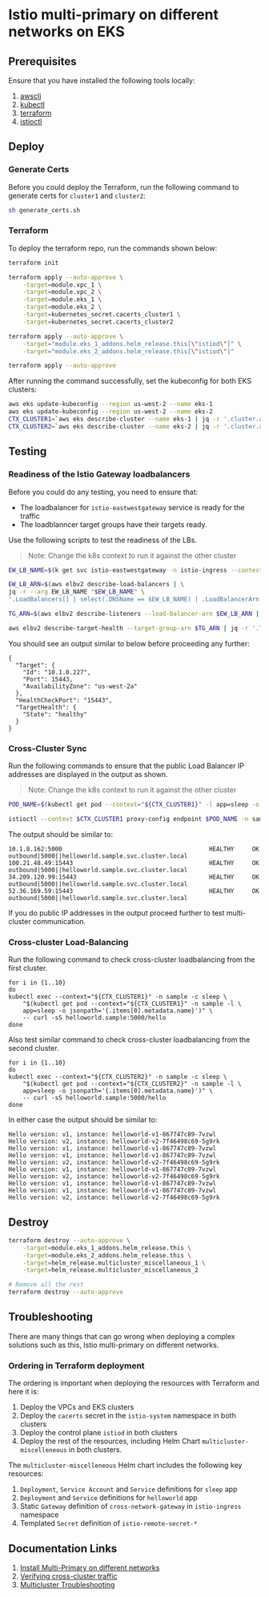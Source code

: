 # Istio multi-primary on different networks on EKS

## Prerequisites

Ensure that you have installed the following tools locally:

1. [awscli](https://docs.aws.amazon.com/cli/latest/userguide/install-cliv2.html)
2. [kubectl](https://kubernetes.io/docs/tasks/tools/)
3. [terraform](https://learn.hashicorp.com/tutorials/terraform/install-cli)
4. [istioctl](https://istio.io/latest/docs/ops/diagnostic-tools/istioctl/)

## Deploy 

### Generate Certs
Before you could deploy the Terraform, run the following command to generate 
certs for `cluster1` and `cluster2`:

```sh
sh generate_certs.sh
```

### Terraform
To deploy the terraform repo, run the commands shown below:
```sh 
terraform init

terraform apply --auto-approve \
    -target=module.vpc_1 \
    -target=module.vpc_2 \
    -target=module.eks_1 \
    -target=module.eks_2 \
    -target=kubernetes_secret.cacerts_cluster1 \
    -target=kubernetes_secret.cacerts_cluster2 

terraform apply --auto-approve \
    -target="module.eks_1_addons.helm_release.this[\"istiod\"]" \
    -target="module.eks_2_addons.helm_release.this[\"istiod\"]"

terraform apply --auto-approve 
```

After running the command successfully, set the kubeconfig for both EKS clusters:
```sh 
aws eks update-kubeconfig --region us-west-2 --name eks-1
aws eks update-kubeconfig --region us-west-2 --name eks-2
CTX_CLUSTER1=`aws eks describe-cluster --name eks-1 | jq -r '.cluster.arn'`
CTX_CLUSTER2=`aws eks describe-cluster --name eks-2 | jq -r '.cluster.arn'`
```

## Testing

### Readiness of the Istio Gateway loadbalancers

Before you could do any testing, you need to ensure that:
* The loadbalancer for `istio-eastwestgateway` service is ready for the traffic 
* The loadblanncer target groups have their targets ready. 

Use the following scripts to test the readiness of the LBs.
> Note: Change the k8s context to run it against the other cluster
```sh 
EW_LB_NAME=$(k get svc istio-eastwestgateway -n istio-ingress --context $CTX_CLUSTER1 -o=jsonpath='{.status.loadBalancer.ingress[0].hostname}')

EW_LB_ARN=$(aws elbv2 describe-load-balancers | \
jq -r --arg EW_LB_NAME "$EW_LB_NAME" \
'.LoadBalancers[] | select(.DNSName == $EW_LB_NAME) | .LoadBalancerArn')

TG_ARN=$(aws elbv2 describe-listeners --load-balancer-arn $EW_LB_ARN | jq -r '.Listeners[] | select(.Port == 15443) | .DefaultActions[0].TargetGroupArn')

aws elbv2 describe-target-health --target-group-arn $TG_ARN | jq -r '.TargetHealthDescriptions[0]'
```

You should see an output similar to below before proceeding any further:
```
{
  "Target": {
    "Id": "10.1.0.227",
    "Port": 15443,
    "AvailabilityZone": "us-west-2a"
  },
  "HealthCheckPort": "15443",
  "TargetHealth": {
    "State": "healthy"
  }
}
```

### Cross-Cluster Sync

Run the following commands to ensure that the public Load Balancer IP addresses 
are displayed in the output as shown. 

> Note: Change the k8s context to run it against the other cluster

```sh 
POD_NAME=$(kubectl get pod --context="${CTX_CLUSTER1}" -l app=sleep -o jsonpath='{.items[0].metadata.name}' -n sample)

istioctl --context $CTX_CLUSTER1 proxy-config endpoint $POD_NAME -n sample | grep helloworld
```

The output should be similar to:
```
10.1.8.162:5000                                         HEALTHY     OK                outbound|5000||helloworld.sample.svc.cluster.local
100.21.48.49:15443                                      HEALTHY     OK                outbound|5000||helloworld.sample.svc.cluster.local
34.209.120.99:15443                                     HEALTHY     OK                outbound|5000||helloworld.sample.svc.cluster.local
52.36.169.59:15443                                      HEALTHY     OK                outbound|5000||helloworld.sample.svc.cluster.local
```

If you do public IP addresses in the output proceed further to test multi-cluster 
communication.

### Cross-cluster Load-Balancing 

Run the following command to check cross-cluster loadbalancing from the first cluster.

```
for i in {1..10}
do 
kubectl exec --context="${CTX_CLUSTER1}" -n sample -c sleep \
    "$(kubectl get pod --context="${CTX_CLUSTER1}" -n sample -l \
    app=sleep -o jsonpath='{.items[0].metadata.name}')" \
    -- curl -sS helloworld.sample:5000/hello
done
```
Also test similar command to check cross-cluster loadbalancing from the second cluster.

```
for i in {1..10}
do 
kubectl exec --context="${CTX_CLUSTER2}" -n sample -c sleep \
    "$(kubectl get pod --context="${CTX_CLUSTER2}" -n sample -l \
    app=sleep -o jsonpath='{.items[0].metadata.name}')" \
    -- curl -sS helloworld.sample:5000/hello
done
```

In either case the output should be similar to:

```
Hello version: v1, instance: helloworld-v1-867747c89-7vzwl
Hello version: v2, instance: helloworld-v2-7f46498c69-5g9rk
Hello version: v1, instance: helloworld-v1-867747c89-7vzwl
Hello version: v1, instance: helloworld-v1-867747c89-7vzwl
Hello version: v2, instance: helloworld-v2-7f46498c69-5g9rk
Hello version: v1, instance: helloworld-v1-867747c89-7vzwl
Hello version: v2, instance: helloworld-v2-7f46498c69-5g9rk
Hello version: v1, instance: helloworld-v1-867747c89-7vzwl
Hello version: v1, instance: helloworld-v1-867747c89-7vzwl
Hello version: v2, instance: helloworld-v2-7f46498c69-5g9rk
```

## Destroy 
```sh 
terraform destroy --auto-approve \
    -target=module.eks_1_addons.helm_release.this \
    -target=module.eks_2_addons.helm_release.this \
    -target=helm_release.multicluster_miscellaneous_1 \
    -target=helm_release.multicluster_miscellaneous_2

# Remove all the rest 
terraform destroy --auto-approve
```

## Troubleshooting

There are many things that can go wrong when deploying a complex solutions such 
as this, Istio multi-primary on different networks.

### Ordering in Terraform deployment

The ordering is important when deploying the resources with Terraform and here 
it is:
1. Deploy the VPCs and EKS clusters 
2. Deploy the `cacerts` secret in the `istio-system` namespace in both clusters
4. Deploy the control plane `istiod` in both clusters
5. Deploy the rest of the resources, including Helm Chart `multicluster-miscelleneous`
in both clusters. 

The `multicluster-miscelleneous` Helm chart includes the following key resources:
1. `Deployment`, `Service Account` and `Service` definitions for `sleep` app
2. `Deployment` and `Service` definitions for `helloworld` app
3. Static `Gateway` definition of `cross-network-gateway` in `istio-ingress` namespace 
4. Templated `Secret` definition of `istio-remote-secret-*`



## Documentation Links 

1. [Install Multi-Primary on different networks](https://istio.io/latest/docs/setup/install/multicluster/multi-primary_multi-network/)
2. [Verifying cross-cluster traffic](https://istio.io/latest/docs/setup/install/multicluster/verify/#verifying-cross-cluster-traffic)
3. [Multicluster Troubleshooting](https://istio.io/latest/docs/ops/diagnostic-tools/multicluster/)
